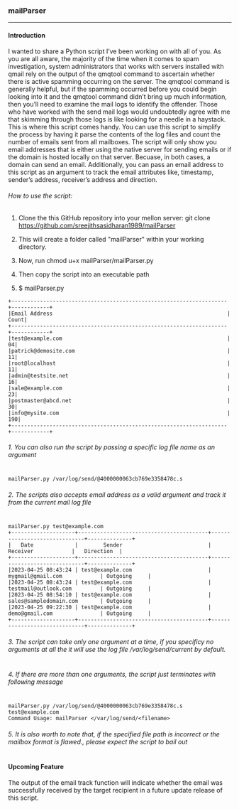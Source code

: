 ### mailParser
-----------
#### Introduction
I wanted to share a Python script I’ve been working on with all of you. As you are all aware, the majority of the time when it comes to spam investigation, system administrators that works with servers installed with qmail rely on the output of the qmqtool command to ascertain whether there is active spamming occurring on the server. The qmqtool command is generally helpful, but if the spamming occurred before you could begin looking into it and the qmqtool command didn’t bring up much information, then you’ll need to examine the mail logs to identify the offender. Those who have worked with the send mail logs would undoubtedly agree with me that skimming through those logs is like looking for a needle in a haystack. This is where this script comes handy. You can use this script to simplify the process by having it parse the contents of the log files and count the number of emails sent from all mailboxes. The script will only show you email addresses that is either using the native server for sending emails or if the domain is hosted locally on that server. Becuase, in both cases, a domain can send an email. Additionally, you can pass an email address to this script as an argument to track the email attributes like, timestamp, sender’s address, receiver’s address and direction.


###### How to use the script:

1. Clone the this GitHub repository into your mellon server: 
   git clone https://github.com/sreejithsasidharan1989/mailParser

2. This will create a folder called "mailParser" within your working directory.
3. Now, run chmod u+x mailParser/mailParser.py
4. Then copy the script into an executable path
5. $ mailParser.py
```
+--------------------------------------------------------------------+------------+
|Email Address                                                       |       Count|
+--------------------------------------------------------------------+------------+
|test@example.com                                                    |          04|
|patrick@demosite.com                                                |          11|
|root@localhost                                                      |          11|
|admin@testsite.net                                                  |          16|
|sale@example.com                                                    |          23|
|postmaster@abcd.net                                                 |          30|
|info@mysite.com                                                     |         190|
+--------------------------------------------------------------------+------------+
```
###### 1. You can also run the script by passing a specific log file name as an argument
#
```
mailParser.py /var/log/send/@4000000063cb769e3358478c.s
```

###### 2. The scripts also accepts email address as a valid argument and track it from the current mail log file
#
```
mailParser.py test@example.com
+--------------------+-----------------------------------------+------------------------------+--------------+
|   Date             |        Sender                           |          Receiver            |   Direction  |
+--------------------+-----------------------------------------+------------------------------+--------------+
|2023-04-25 08:43:24 | test@example.com                        | mygmail@gmail.com            | Outgoing     |
|2023-04-25 08:43:24 | test@example.com                        | testmail@outlook.com         | Outgoing     |
|2023-04-25 08:54:10 | test@example.com                        | sales@sampledomain.com       | Outgoing     |
|2023-04-25 09:22:30 | test@example.com                        | demo@gmail.com               | Outgoing     |
+--------------------+-----------------------------------------+------------------------------+--------------+
```

###### 3.  The script can take only one argument at a time, if you specificy no arguments at all the it will use the log file /var/log/send/current by default.
#
###### 4. If there are more than one arguments, the script just terminates with following message
#
```
mailParser.py /var/log/send/@4000000063cb769e3358478c.s test@example.com
Command Usage: mailParser </var/log/send/<filename>
```

###### 5. It is also worth to note that, if the specified file path is incorrect or the mailbox format is flawed., please expect the script to bail out
#
#

#### Upcoming Feature
The output of the email track function will indicate whether the email was successfully received by the target recipient in a future update release of this script.


